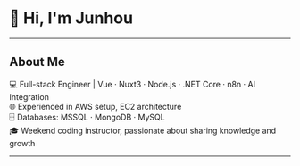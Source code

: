 # 👋 Hi, I'm Junhou

---

## About Me

💻 Full-stack Engineer | Vue · Nuxt3 · Node.js · .NET Core · n8n · AI Integration  
🌐 Experienced in AWS setup, EC2 architecture  
🗄️ Databases: MSSQL · MongoDB · MySQL  
🎓 Weekend coding instructor, passionate about sharing knowledge and growth

---

